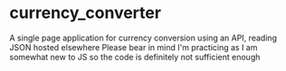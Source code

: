 # currency_converter
A single page application for currency conversion using an API, reading JSON hosted elsewhere
Please bear in mind I'm practicing as I am somewhat new to JS so the code is definitely not sufficient enough
